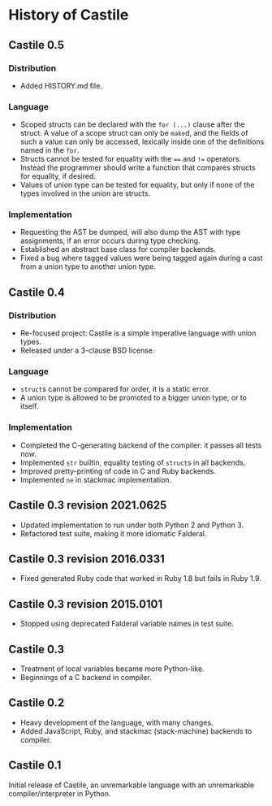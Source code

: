 History of Castile
==================

Castile 0.5
-----------

### Distribution

*   Added HISTORY.md file.

### Language

*   Scoped structs can be declared with the `for (...)` clause
    after the struct.  A value of a scope struct can only be
    `make`d, and the fields of such a value can only be accessed,
    lexically inside one of the definitions named in the `for`.
*   Structs cannot be tested for equality with the `==` and `!=`
    operators.  Instead the programmer should write a function
    that compares structs for equality, if desired.
*   Values of union type can be tested for equality, but only if
    none of the types involved in the union are structs.

### Implementation

*   Requesting the AST be dumped, will also dump the AST with
    type assignments, if an error occurs during type checking.
*   Established an abstract base class for compiler backends.
*   Fixed a bug where tagged values were being tagged again
    during a cast from a union type to another union type.

Castile 0.4
-----------

### Distribution

*   Re-focused project: Castile is a simple imperative language
    with union types.
*   Released under a 3-clause BSD license.

### Language

*   `struct`s cannot be compared for order, it is a static error.
*   A union type is allowed to be promoted to a bigger union type,
    or to itself.

### Implementation

*   Completed the C-generating backend of the compiler: it passes all tests now.
*   Implemented `str` builtin, equality testing of `struct`s in all backends.
*   Improved pretty-printing of code in C and Ruby backends.
*   Implemented `ne` in stackmac implementation.

Castile 0.3 revision 2021.0625
------------------------------

*   Updated implementation to run under both Python 2 and Python 3.
*   Refactored test suite, making it more idiomatic Falderal.

Castile 0.3 revision 2016.0331
------------------------------

*   Fixed generated Ruby code that worked in Ruby 1.8 but fails in Ruby 1.9.

Castile 0.3 revision 2015.0101
------------------------------

*   Stopped using deprecated Falderal variable names in test suite.

Castile 0.3
-----------

*   Treatment of local variables became more Python-like.
*   Beginnings of a C backend in compiler.

Castile 0.2
-----------

*   Heavy development of the language, with many changes.
*   Added JavaScript, Ruby, and stackmac (stack-machine) backends to compiler.

Castile 0.1
-----------

Initial release of Castile, an unremarkable language with an unremarkable
compiler/interpreter in Python.
